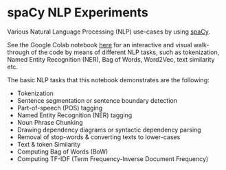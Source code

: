 # spaCy NLP Experiments

Various Natural Language Processing (NLP) use-cases by using [spaCy](https://spacy.io). 

See the Google Colab notebook [here](https://github.com/SaikatPhys/Spacy-Experiments/blob/main/nlp-experiments.ipynb) for an interactive and visual walk-through of the code by means of different NLP tasks, such as tokenization, Named Entity Recognition (NER), Bag of Words, Word2Vec, text similarity etc.  

The basic NLP tasks that this notebook demonstrates are the following:

* Tokenization
* Sentence segmentation or sentence boundary detection
* Part-of-speech (POS) tagging
* Named Entity Recognition (NER) tagging
* Noun Phrase Chunking
* Drawing dependency diagrams or syntactic dependency parsing
* Removal of stop-words & converting texts to lower-cases
* Text & token Similarity
* Computing Bag of Words (BoW)
* Computing TF-IDF (Term Frequency-Inverse Document Frequency)
